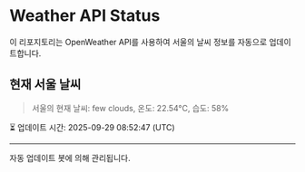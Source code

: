 
# Weather API Status

이 리포지토리는 OpenWeather API를 사용하여 서울의 날씨 정보를 자동으로 업데이트합니다.

## 현재 서울 날씨
> 서울의 현재 날씨: few clouds, 온도: 22.54°C, 습도: 58%

⏳ 업데이트 시간: 2025-09-29 08:52:47 (UTC)

---
자동 업데이트 봇에 의해 관리됩니다.
